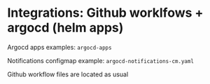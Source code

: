 # Integrations: Github worklfows + argocd (helm apps)

Argocd apps examples: `argocd-apps`

Notifications configmap example: `argocd-notifications-cm.yaml`

Github workflow files are located as usual